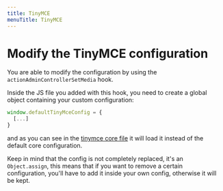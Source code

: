 ```yaml
---
title: TinyMCE
menuTitle: TinyMCE
---
```


# Modify the TinyMCE configuration

You are able to modify the configuration by using the `actionAdminControllerSetMedia` hook.

Inside the JS file you added with this hook, you need to create a global object containing your custom configuration:

```js
window.defaultTinyMceConfig = {
  [...]
}
```

and as you can see in the [tinymce core file](https://github.com/PrestaShop/PrestaShop/blob/0046bf590f033e2ad00594efd92873bc577bf81a/js/admin/tinymce.inc.js) it will load it instead of the default core configuration.

Keep in mind that the config is not completely replaced, it's an `Object.assign`, this means that if you want to remove a certain configuration, you'll have to add it inside your own config, otherwise it will be kept.
